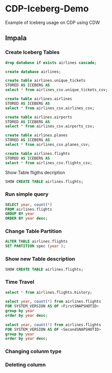# CDP-Iceberg-Demo
Example of Iceberg usage on CDP using CDW

## Impala

### Create Iceberg Tables

```sql
drop database if exists airlines cascade;

create database airlines;

create table airlines.unique_tickets
STORED AS ICEBERG AS
select * from airlines_csv.unique_tickets_csv;

create table airlines.airlines
STORED AS ICEBERG AS
select * from airlines_csv.airlines_csv;

create table airlines.airports
STORED AS ICEBERG AS
select * from airlines_csv.airports_csv;

create table airlines.planes
STORED AS ICEBERG AS
select * from airlines_csv.planes_csv;

create table airlines.flights
STORED AS ICEBERG AS
select * from airlines_csv.flights_csv;

```

Show Table fligths decription

```sql
SHOW CREATE TABLE airlines.flights;
```

### Run simple query

```sql
SELECT year, count(*) 
FROM airlines.flights
GROUP BY year
ORDER BY year desc;

```

### Change Table Partition

```sql
ALTER TABLE airlines.flights
SET PARTITION spec (year );
```

### Show new Table description

```sql
SHOW CREATE TABLE airlines.flights;
```

### Time Travel


```sql
select * from airlines.flights.history;
 
select year, count(*) from airlines.flights
FOR SYSTEM_VERSION AS OF <FirstSNAPSHOTID>
group by year
order by year desc;
  
select year, count(*) from airlines.flights
FOR SYSTEM_VERSION AS OF <SecondSNAPSHOTID>
group by year
order by year desc;
```


### Changing colunm type

### Deleting column

